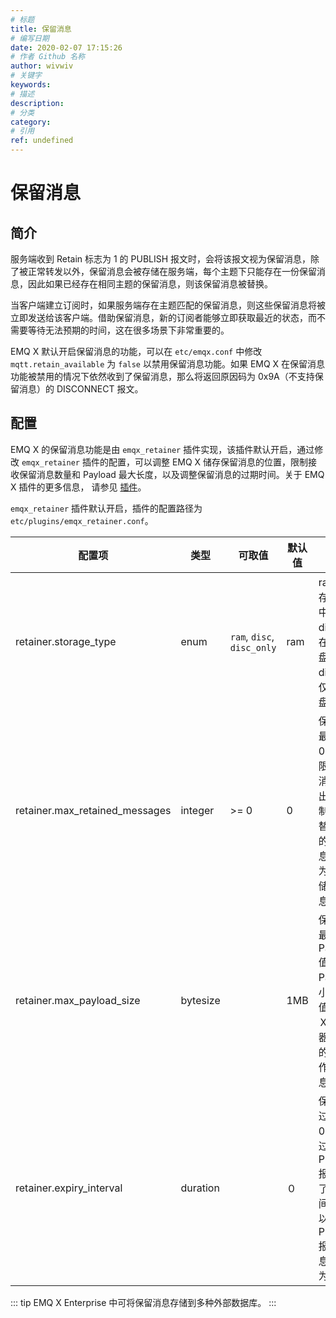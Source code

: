 ```yaml
---
# 标题
title: 保留消息
# 编写日期
date: 2020-02-07 17:15:26
# 作者 Github 名称
author: wivwiv
# 关键字
keywords:
# 描述
description:
# 分类
category: 
# 引用
ref: undefined
---
```


# 保留消息

## 简介

服务端收到 Retain 标志为 1 的 PUBLISH 报文时，会将该报文视为保留消息，除了被正常转发以外，保留消息会被存储在服务端，每个主题下只能存在一份保留消息，因此如果已经存在相同主题的保留消息，则该保留消息被替换。

当客户端建立订阅时，如果服务端存在主题匹配的保留消息，则这些保留消息将被立即发送给该客户端。借助保留消息，新的订阅者能够立即获取最近的状态，而不需要等待无法预期的时间，这在很多场景下非常重要的。

EMQ X 默认开启保留消息的功能，可以在 `etc/emqx.conf` 中修改 `mqtt.retain_available` 为 `false` 以禁用保留消息功能。如果 EMQ X 在保留消息功能被禁用的情况下依然收到了保留消息，那么将返回原因码为 0x9A（不支持保留消息）的 DISCONNECT 报文。

## 配置

EMQ X 的保留消息功能是由 `emqx_retainer` 插件实现，该插件默认开启，通过修改 `emqx_retainer` 插件的配置，可以调整 EMQ X 储存保留消息的位置，限制接收保留消息数量和 Payload 最大长度，以及调整保留消息的过期时间。关于 EMQ X 插件的更多信息， 请参见 [插件](../advanced/plugins.md)。

`emqx_retainer` 插件默认开启，插件的配置路径为 `etc/plugins/emqx_retainer.conf`。

| 配置项                         | 类型     | 可取值                   | 默认值 | 说明                                                         |
| ------------------------------ | -------- | ------------------------ | ------ | ------------------------------------------------------------ |
| retainer.storage_type          | enum     | `ram`, `disc`, `disc_only` | ram |ram：仅储存在内存中；<br />disc：储存在内存和硬盘中；<br />disc_only：仅储存在硬盘中。|
| retainer.max_retained_messages | integer  | \>= 0                    | 0      | 保留消息的最大数量，0 表示没有限制。保留消息数量超出最大值限制后，可以替换已存在的保留消息，但不能为新的主题储存保留消息。 |
| retainer.max_payload_size      | bytesize |                          | 1MB    | 保留消息的最大 Payload 值。Payload 大小超出最大值后 EMQ Ｘ 消息服务器会把收到的保留消息作为普通消息处理。 |
| retainer.expiry_interval       | duration |                          | ０     | 保留消息的过期时间，0 表示永不过期。如果 PUBLISH 报文中设置了消息过期间隔，那么以 PUBLISH 报文中的消息过期间隔为准。 |

::: tip
EMQ X Enterprise 中可将保留消息存储到多种外部数据库。
:::